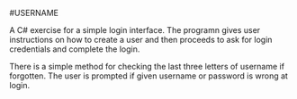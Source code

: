 #USERNAME

A C# exercise for a simple login interface. The programn gives user instructions on how to create a user and then proceeds to ask for login credentials and complete the login.

There is a simple method for checking the last three letters of username if forgotten. The user is prompted if given username or password is wrong at login.
